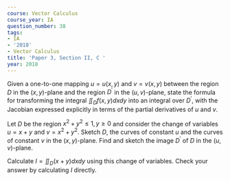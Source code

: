 ```yaml
---
course: Vector Calculus
course_year: IA
question_number: 38
tags:
- IA
- '2018'
- Vector Calculus
title: 'Paper 3, Section II, C '
year: 2018
---
```




Given a one-to-one mapping $u=u(x, y)$ and $v=v(x, y)$ between the region $D$ in the $(x, y)$-plane and the region $D^{\prime}$ in the $(u, v)$-plane, state the formula for transforming the integral $\iint_{D} f(x, y) d x d y$ into an integral over $D^{\prime}$, with the Jacobian expressed explicitly in terms of the partial derivatives of $u$ and $v$.

Let $D$ be the region $x^{2}+y^{2} \leqslant 1, y \geqslant 0$ and consider the change of variables $u=x+y$ and $v=x^{2}+y^{2}$. Sketch $D$, the curves of constant $u$ and the curves of constant $v$ in the $(x, y)$-plane. Find and sketch the image $D^{\prime}$ of $D$ in the $(u, v)$-plane.

Calculate $I=\iint_{D}(x+y) d x d y$ using this change of variables. Check your answer by calculating $I$ directly.